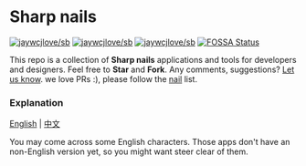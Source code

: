 # Sharp nails

[![jaywcjlove/sb](https://jaywcjlove.github.io/sb/ico/awesome.svg)](https://github.com/wwZ-tec) [![jaywcjlove/sb](https://jaywcjlove.github.io/sb/lang/english.svg)](README.md) [![jaywcjlove/sb](https://jaywcjlove.github.io/sb/lang/chinese.svg)](README-zh.md)
[![FOSSA Status](https://app.fossa.io/api/projects/git%2Bgithub.com%2Fjaywcjlove%2Fawesome-mac.svg?type=shield)](https://app.fossa.io/projects/git%2Bgithub.com%2Fjaywcjlove%2Fawesome-mac?ref=badge_shield)


This repo is a collection of **Sharp nails** applications and tools for developers and designers. Feel free to **Star** and **Fork**. Any comments, suggestions? [Let us know](https://github.com/wwZ-tec/nail/issues). we love PRs :), please follow the [nail](https://github.com/wwZ-tec/nail) list.

### Explanation

[English](README.md) | [中文](README-zh.md)

You may come across some English characters. Those apps don't have an non-English version yet, so you might want steer clear of them.
